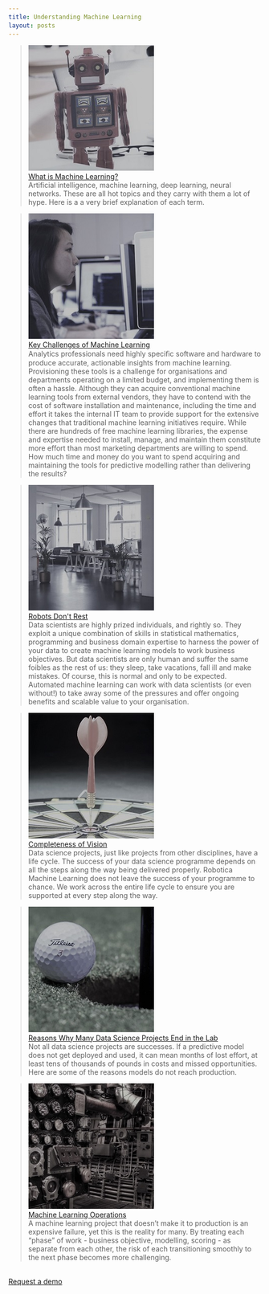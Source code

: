 ```yaml
---
title: Understanding Machine Learning
layout: posts
---
```



>![Robot toy](/images/robot-toy-small.jpeg) <br />
>[What is Machine Learning?](/posts/what-is-machine-learning.html) <br />
>Artificial intelligence, machine learning, deep learning, neural networks. These are all hot topics and they carry with them a lot of hype. Here is a a very brief explanation of each term.


>![Analysts](/images/computer-users-small.jpg) <br />
>[Key Challenges of Machine Learning](/posts/key-challenges-of-machine-learning.html) <br />
>Analytics professionals need highly speciﬁc software and hardware to produce accurate, actionable insights from machine learning. Provisioning these tools is a challenge for organisations and departments operating on a limited budget, and implementing them is often a hassle. Although they can acquire conventional machine learning tools from external vendors, they have to contend with the cost of software installation and maintenance, including the time and effort it takes the internal IT team to provide support for the extensive changes that traditional machine learning initiatives require. While there are hundreds of free machine learning libraries, the expense and expertise needed to install, manage, and maintain them constitute more effort than most marketing departments are willing to spend. How much time and money do you want to spend acquiring and maintaining the tools for predictive modelling rather than delivering the results?


>![Empty office](/images/empty-office-small.jpeg) <br />
>[Robots Don't Rest](/posts/robots-dont-rest.html) <br />
>Data scientists are highly prized individuals, and rightly so. They exploit a unique combination of skills in statistical mathematics, programming and business domain expertise to harness the power of your data to create machine learning models to work business objectives. But data scientists are only human and suffer the same foibles as the rest of us: they sleep, take vacations, fall ill and make mistakes. Of course, this is normal and only to be expected. Automated machine learning can work with data scientists (or even without!) to take away some of the pressures and offer ongoing benefits and scalable value to your organisation.


>![Bullseye](/images/dart-small.jpeg) <br />
>[Completeness of Vision](/posts/completeness-of-vision.html) <br />
>Data science projects, just like projects from other disciplines, have a life cycle. The success of your data science programme depends on all the steps along the way being delivered properly. Robotica Machine Learning does not leave the success of your programme to chance. We work across the entire life cycle to ensure you are supported at every step along the way.


>![Golf](/images/golf-small.jpeg) <br />
>[Reasons Why Many Data Science Projects End in the Lab](/posts/reasons-why-many-data-science-programmes-end-in-the-lab.html) <br />
>Not all data science projects are successes. If a predictive model does not get deployed and used, it can mean months of lost effort, at least tens of thousands of pounds in costs and missed opportunities. Here are some of the reasons models do not reach production.


>![Machine](/images/machine-small.jpeg) <br />
>[Machine Learning Operations](/posts/machine-learning-ops.html) <br />
>A machine learning project that doesn’t make it to production is an expensive failure, yet this is the reality for many. By treating each “phase” of work - business objective, modelling, scoring - as separate from each other, the risk of each transitioning smoothly to the next phase becomes more challenging.

<br />
<a href = '/contact' class = 'button'>Request a demo</a>
<br />
